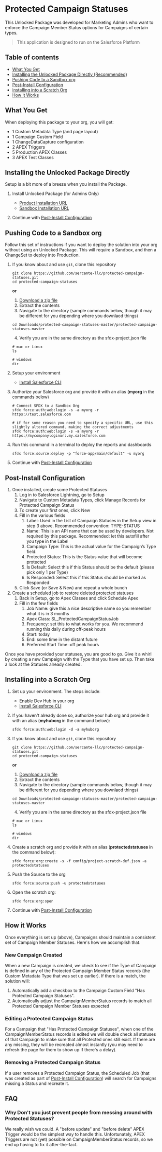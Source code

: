 # Protected Campaign Statuses
This Unlocked Package was developed for Marketing Admins who want to enforce the Campaign Member Status options for Campaigns of certain types.

> This application is designed to run on the Salesforce Platform

## Table of contents
- [What You Get](#what-you-get)
- [Installing the Unlocked Package Directly (Recommended)](#installing-the-unlocked-package-directly)
- [Pushing Code to a Sandbox org](#pushing-code-to-a-sandbox-org)
- [Post-Install Configuration](#post-install-configuration)
- [Installing into a Scratch Org](#installing-into-a-scratch-org)
- [How it Works](#how-it-works)
## What You Get
When deploying this package to your org, you will get:
- 1 Custom Metadata Type (and page layout)
- 1 Campaign Custom Field
- 1 ChangeDataCapture configuration
- 2 APEX Triggers
- 5 Production APEX Classes
- 3 APEX Test Classes

## Installing the Unlocked Package Directly
Setup is a bit more of a breeze when you install the Package.

1. Install Unlocked Package (for Admins Only)
    - [Product Installation URL](https://login.salesforce.com/packaging/installPackage.apexp?p0=04t5G000004J3FnQAK)
    - [Sandbox Installation URL](https://test.salesforce.com/packaging/installPackage.apexp?p0=04t5G000004J3FnQAK)

1. Continue with [Post-Install Configuration](#post-install-configuration)
## Pushing Code to a Sandbox org

Follow this set of instructions if you want to deploy the solution into your org without using an Unlocked Package. This will require a Sandbox, and then a ChangeSet to deploy into Production.

1. If you know about and use `git`, clone this repository

    ```
    git clone https://github.com/sercante-llc/protected-campaign-statuses.git
    cd protected-campaign-statuses
    ```

    **or**

    1. [Download a zip file](https://github.com/sercante-llc/protected-campaign-statuses/archive/master.zip)
    1. Extract the contents
    1. Navigate to the directory (sample commands below, though it may be different for you depending where you downlaod things)

    ```
    cd Downloads/protected-campaign-statuses-master/protected-campaign-statuses-master
    ```
    4. Verify you are in the same directory as the sfdx-project.json file
    ```
    # mac or Linux
    ls 

    # windows
    dir
    ```

1. Setup your environment
    - [Install Salesforce CLI](https://developer.salesforce.com/docs/atlas.en-us.sfdx_setup.meta/sfdx_setup/sfdx_setup_install_cli.htm)

1. Authorize your Salesforce org and provide it with an alias (**myorg** in the commands below)
    ```
    # Connect SFDX to a Sandbox Org
    sfdx force:auth:web:login -s -a myorg -r https://test.salesforce.com

    # if for some reason you need to specify a specific URL, use this slightly altered command, making the correct adjustments
    sfdx force:auth:web:login -s -a myorg -r https://mycompanyloginurl.my.salesforce.com
    ```

1. Run this command in a terminal to deploy the reports and dashboards
    ```
    sfdx force:source:deploy -p "force-app/main/default" -u myorg
    ```
1. Continue with [Post-Install Configuration](#post-install-configuration)
## Post-Install Configuration

1. Once installed, create some Protected Statuses
    1. Log in to Salesforce Lightning, go to Setup
    1. Navigate to Custom Metadata Types, click Manage Records for Protected Campaign Status
    1. To create your first ones, click New
    1. Fill in the various fields
        1. Label: Used in the List of Campaign Statuses in the Setup view in step 3 above. Recommended convention:  TYPE-STATUS
        1. Name: This is an API name that can be used by developers. Not required by this package. Recommended: let this autofill after you type in the Label
        1. Campaign Type: This is the actual value for the Campaign’s Type field.
        1. Protected Status: This is the Status value that will become protected
        1. Is Default: Select this if this Status should be the default (please pick only 1 per Type)
        1. Is Responded: Select this if this Status should be marked as Responded
    1. Click Save (or Save & New) and repeat a whole bunch
1. Create a scheduled job to restore deleted protected statuses
    1. Back in Setup, go to Apex Classes and click Schedule Apex
    1. Fill in the few fields
        1. Job Name: give this a nice descriptive name so you remember what it is in 3 months
        1. Apex Class: SL_ProtectedCampaignStatusJob
        1. Frequency: set this to what works for you. We recommend running this daily during off-peak hours
        1. Start: today
        1. End: some time in the distant future
        1. Preferred Start Time: off peak hours

Once you have provided your statuses, you are good to go. Give it a whirl by creating a new Campaign with the Type that you have set up. Then take a look at the Statuses already created.

## Installing into a Scratch Org
1. Set up your environment. The steps include:

    - Enable Dev Hub in your org
    - [Install Salesforce CLI](https://developer.salesforce.com/docs/atlas.en-us.sfdx_setup.meta/sfdx_setup/sfdx_setup_install_cli.htm)

1. If you haven't already done so, authorize your hub org and provide it with an alias (**myhuborg** in the command below):

    ```
    sfdx force:auth:web:login -d -a myhuborg
    ```

1. If you know about and use `git`, clone this repository

    ```
    git clone https://github.com/sercante-llc/protected-campaign-statuses.git
    cd protected-campaign-statuses
    ```

    **or**

    1. [Download a zip file](https://github.com/sercante-llc/protected-campaign-statuses/archive/master.zip)
    1. Extract the contents
    1. Navigate to the directory (sample commands below, though it may be different for you depending where you downlaod things)

    ```
    cd Downloads/protected-campaign-statuses-master/protected-campaign-statuses-master
    ```
    4. Verify you are in the same directory as the sfdx-project.json file
    ```
    # mac or Linux
    ls 

    # windows
    dir
    ```

1. Create a scratch org and provide it with an alias (**protectedstatuses** in the command below):

    ```
    sfdx force:org:create -s -f config/project-scratch-def.json -a protectedstatuses
    ```

1. Push the Source to the org
    ```
    sfdx force:source:push -u protectedstatuses
    ```

1. Open the scratch org:

    ```
    sfdx force:org:open
    ```

1. Continue with [Post-Install Configuration](#post-install-configuration)

## How it Works
Once everything is set up (above), Campaigns should maintain a consistent set of Campaign Member Statuses. Here's how we accomplish that.

### New Campaign Created
When a new Campaign is created, we check to see if the Type of Campaign is defined in any of the Protected Campaign Member Status records (the Custom Metadata Type that was set up earlier). If there is a match, the solution will:
1. Automatically add a checkbox to the Campaign Custom Field "Has Protected Campaign Statuses".
1. Automatically adjust the CampaignMemberStatus records to match all Protected Campaign Member Statuses expected

### Editing a Protected Campaign Status
For a Campaign that "Has Protected Campaign Statuses", when one of the CampaignMemberStatus records is edited we will double check all statuses of that Campaign to make sure that all Protected ones still exist. If there are any missing, they will be recreated almost instantly (you may need to refresh the page for them to show up if there's a delay).

### Removing a Protected Campaign Status
If a user removes a Protected Campaign Status, the Scheduled Job (that was created as part of [Post-Install Configuration](#post-install-configuration)) will search for Campaigns missing a Status and recreate it.

## FAQ

### Why Don't you just prevent people from messing around with Protected Statuses?
We really wish we could. A "before update" and "before delete" APEX Trigger would be the simplest way to handle this. Unfortunately, APEX Triggers are not (yet) possible on CampaignMemberStatus records, so we end up having to fix it after-the-fact.